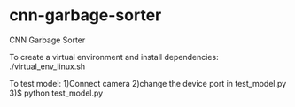 # cnn-garbage-sorter
CNN Garbage Sorter

To create a virtual environment and install dependencies:
./virtual_env_linux.sh

To test model:
1)Connect camera
2)change the device port in test_model.py
3)$ python test_model.py
